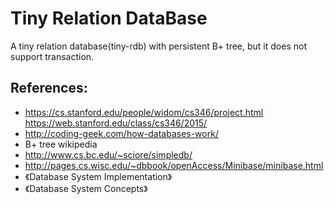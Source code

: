 # Tiny Relation DataBase

A tiny relation database(tiny-rdb) with persistent B+ tree, but it does not support transaction.

## References:

- https://cs.stanford.edu/people/widom/cs346/project.html https://web.stanford.edu/class/cs346/2015/
- http://coding-geek.com/how-databases-work/
- B+ tree wikipedia
- http://www.cs.bc.edu/~sciore/simpledb/
- http://pages.cs.wisc.edu/~dbbook/openAccess/Minibase/minibase.html
- 《Database System Implementation》
- 《Database System Concepts》
